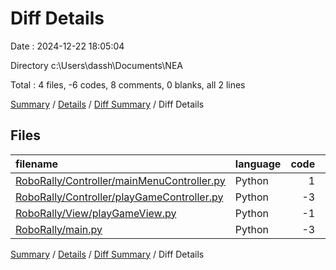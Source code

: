 # Diff Details

Date : 2024-12-22 18:05:04

Directory c:\\Users\\dassh\\Documents\\NEA

Total : 4 files,  -6 codes, 8 comments, 0 blanks, all 2 lines

[Summary](results.md) / [Details](details.md) / [Diff Summary](diff.md) / Diff Details

## Files
| filename | language | code | comment | blank | total |
| :--- | :--- | ---: | ---: | ---: | ---: |
| [RoboRally/Controller/mainMenuController.py](/RoboRally/Controller/mainMenuController.py) | Python | 1 | 0 | 0 | 1 |
| [RoboRally/Controller/playGameController.py](/RoboRally/Controller/playGameController.py) | Python | -3 | 3 | -1 | -1 |
| [RoboRally/View/playGameView.py](/RoboRally/View/playGameView.py) | Python | -1 | 3 | 1 | 3 |
| [RoboRally/main.py](/RoboRally/main.py) | Python | -3 | 2 | 0 | -1 |

[Summary](results.md) / [Details](details.md) / [Diff Summary](diff.md) / Diff Details